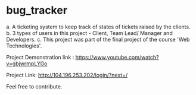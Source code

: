 # bug_tracker
 a. A ticketing system to keep track of states of tickets raised by the clients.
 b. 3 types of users in this project - Client, Team Lead/ Manager and Developers.
 c. This project was part of the final project of the course 'Web Technologies'.
 
Project Demonstration link : 
https://www.youtube.com/watch?v=gbjwrmpLYGo

Project Link:
http://104.196.253.202/login/?next=/

Feel free to contribute. 
